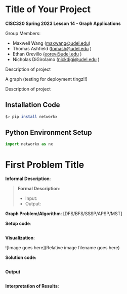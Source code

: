 # Title of Your Project

**CISC320 Spring 2023 Lesson 14 - Graph Applications**

Group Members:
* Maxwell Wang (maxwang@udel.edu)
* Thomas Ashfield (tomash@udel.edu )
* Ethan Orevillo (eorev@udel.edu )
* Nicholas DiGirolamo (nickdigi@udel.edu )

Description of project

A graph (testing for deployment tingz!!)

Description of project

## Installation Code

```sh
$> pip install networkx
```

## Python Environment Setup

```python
import networkx as nx
```

# First Problem Title

**Informal Description**: 

> **Formal Description**:
>  * Input:
>  * Output:

**Graph Problem/Algorithm**: [DFS/BFS/SSSP/APSP/MST]


**Setup code**:

```python
```

**Visualization**:

![Image goes here](Relative image filename goes here)

**Solution code:**

```python
```

**Output**

```
```

**Interpretation of Results**:

